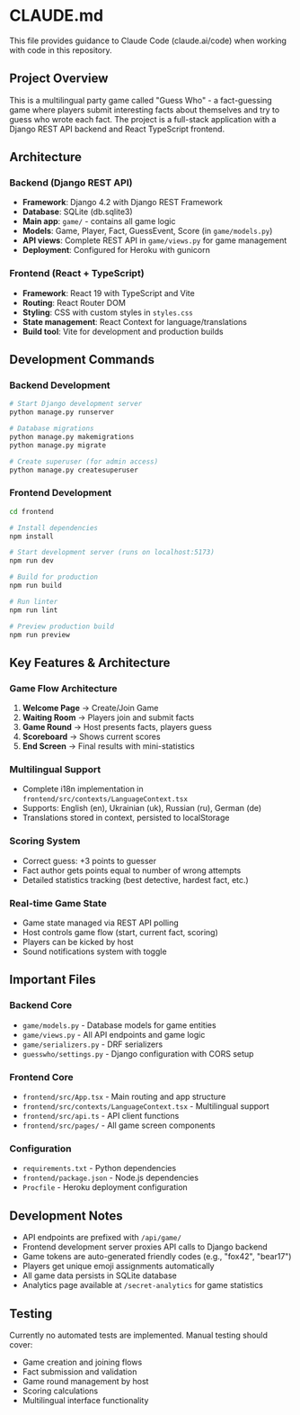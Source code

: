 # CLAUDE.md

This file provides guidance to Claude Code (claude.ai/code) when working with code in this repository.

## Project Overview

This is a multilingual party game called "Guess Who" - a fact-guessing game where players submit interesting facts about themselves and try to guess who wrote each fact. The project is a full-stack application with a Django REST API backend and React TypeScript frontend.

## Architecture

### Backend (Django REST API)
- **Framework**: Django 4.2 with Django REST Framework
- **Database**: SQLite (db.sqlite3)
- **Main app**: `game/` - contains all game logic
- **Models**: Game, Player, Fact, GuessEvent, Score (in `game/models.py`)
- **API views**: Complete REST API in `game/views.py` for game management
- **Deployment**: Configured for Heroku with gunicorn

### Frontend (React + TypeScript)
- **Framework**: React 19 with TypeScript and Vite
- **Routing**: React Router DOM
- **Styling**: CSS with custom styles in `styles.css`
- **State management**: React Context for language/translations
- **Build tool**: Vite for development and production builds

## Development Commands

### Backend Development
```bash
# Start Django development server
python manage.py runserver

# Database migrations
python manage.py makemigrations
python manage.py migrate

# Create superuser (for admin access)
python manage.py createsuperuser
```

### Frontend Development
```bash
cd frontend

# Install dependencies
npm install

# Start development server (runs on localhost:5173)
npm run dev

# Build for production
npm run build

# Run linter
npm run lint

# Preview production build
npm run preview
```

## Key Features & Architecture

### Game Flow Architecture
1. **Welcome Page** → Create/Join Game
2. **Waiting Room** → Players join and submit facts
3. **Game Round** → Host presents facts, players guess
4. **Scoreboard** → Shows current scores
5. **End Screen** → Final results with mini-statistics

### Multilingual Support
- Complete i18n implementation in `frontend/src/contexts/LanguageContext.tsx`
- Supports: English (en), Ukrainian (uk), Russian (ru), German (de)
- Translations stored in context, persisted to localStorage

### Scoring System
- Correct guess: +3 points to guesser
- Fact author gets points equal to number of wrong attempts
- Detailed statistics tracking (best detective, hardest fact, etc.)

### Real-time Game State
- Game state managed via REST API polling
- Host controls game flow (start, current fact, scoring)
- Players can be kicked by host
- Sound notifications system with toggle

## Important Files

### Backend Core
- `game/models.py` - Database models for game entities
- `game/views.py` - All API endpoints and game logic
- `game/serializers.py` - DRF serializers
- `guesswho/settings.py` - Django configuration with CORS setup

### Frontend Core
- `frontend/src/App.tsx` - Main routing and app structure
- `frontend/src/contexts/LanguageContext.tsx` - Multilingual support
- `frontend/src/api.ts` - API client functions
- `frontend/src/pages/` - All game screen components

### Configuration
- `requirements.txt` - Python dependencies
- `frontend/package.json` - Node.js dependencies
- `Procfile` - Heroku deployment configuration

## Development Notes

- API endpoints are prefixed with `/api/game/`
- Frontend development server proxies API calls to Django backend
- Game tokens are auto-generated friendly codes (e.g., "fox42", "bear17")
- Players get unique emoji assignments automatically
- All game data persists in SQLite database
- Analytics page available at `/secret-analytics` for game statistics

## Testing

Currently no automated tests are implemented. Manual testing should cover:
- Game creation and joining flows
- Fact submission and validation
- Game round management by host
- Scoring calculations
- Multilingual interface functionality